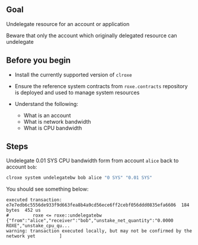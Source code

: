 ## Goal

Undelegate resource for an account or application

Beware that only the account which originally delegated resource can undelegate

## Before you begin

* Install the currently supported version of `clroxe`

* Ensure the reference system contracts from `roxe.contracts` repository is deployed and used to manage system resources

* Understand the following:
  * What is an account
  * What is network bandwidth
  * What is CPU bandwidth

## Steps

Undelegate 0.01 SYS CPU bandwidth form from account `alice` back to account `bob`:

```sh
clroxe system undelegatebw bob alice "0 SYS" "0.01 SYS"
```

You should see something below:

```console
executed transaction: e7e7edb6c5556de933f9d663fea8b4a9cd56ece6ff2cebf056ddd0835efa6606  184 bytes  452 us
#         roxe <= roxe::undelegatebw          {"from":"alice","receiver":"bob","unstake_net_quantity":"0.0000 ROXE","unstake_cpu_qu...
warning: transaction executed locally, but may not be confirmed by the network yet         ]
```
